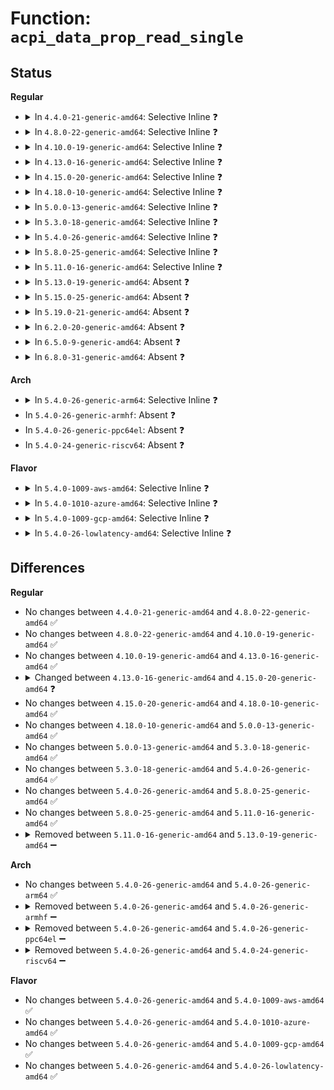 # Function: <code>acpi_data_prop_read_single</code>

## Status
<b>Regular</b>
<ul>
<li>
<details>
<summary>In <code>4.4.0-21-generic-amd64</code>: Selective Inline ❓</summary>

```c
int acpi_data_prop_read_single(struct acpi_device_data * data, const char * propname, enum dev_prop_type proptype, void * val)
```

```json
{
  "name": "acpi_data_prop_read_single",
  "collision_type": "Unique Static",
  "inline_type": "Selective",
  "funcs": [
    {
      "addr": 18446744071583605958,
      "name": "acpi_data_prop_read_single",
      "external": false,
      "loc": "drivers/acpi/property.c:589",
      "file": "drivers/acpi/property.c",
      "inline": "not declared, inlined",
      "caller_inline": [],
      "caller_func": [
        "drivers/acpi/property.c:acpi_data_prop_read",
        "drivers/acpi/property.c:acpi_dev_prop_read_single"
      ]
    }
  ],
  "symbols": [
    {
      "addr": 18446744071583605958,
      "name": "acpi_data_prop_read_single",
      "section": ".text",
      "bind": "STB_LOCAL",
      "size": 220
    }
  ]
}
```
</details>
</li>
<li>
<details>
<summary>In <code>4.8.0-22-generic-amd64</code>: Selective Inline ❓</summary>

```c
int acpi_data_prop_read_single(struct acpi_device_data * data, const char * propname, enum dev_prop_type proptype, void * val)
```

```json
{
  "name": "acpi_data_prop_read_single",
  "collision_type": "Unique Static",
  "inline_type": "Selective",
  "funcs": [
    {
      "addr": 18446744071583929030,
      "name": "acpi_data_prop_read_single",
      "external": false,
      "loc": "drivers/acpi/property.c:589",
      "file": "drivers/acpi/property.c",
      "inline": "not declared, inlined",
      "caller_inline": [],
      "caller_func": [
        "drivers/acpi/property.c:acpi_data_prop_read",
        "drivers/acpi/property.c:acpi_dev_prop_read_single"
      ]
    }
  ],
  "symbols": [
    {
      "addr": 18446744071583929030,
      "name": "acpi_data_prop_read_single",
      "section": ".text",
      "bind": "STB_LOCAL",
      "size": 220
    }
  ]
}
```
</details>
</li>
<li>
<details>
<summary>In <code>4.10.0-19-generic-amd64</code>: Selective Inline ❓</summary>

```c
int acpi_data_prop_read_single(struct acpi_device_data * data, const char * propname, enum dev_prop_type proptype, void * val)
```

```json
{
  "name": "acpi_data_prop_read_single",
  "collision_type": "Unique Static",
  "inline_type": "Selective",
  "funcs": [
    {
      "addr": 18446744071584070225,
      "name": "acpi_data_prop_read_single",
      "external": false,
      "loc": "drivers/acpi/property.c:661",
      "file": "drivers/acpi/property.c",
      "inline": "not declared, inlined",
      "caller_inline": [],
      "caller_func": [
        "drivers/acpi/property.c:acpi_data_prop_read",
        "drivers/acpi/property.c:acpi_dev_prop_read_single"
      ]
    }
  ],
  "symbols": [
    {
      "addr": 18446744071584070225,
      "name": "acpi_data_prop_read_single",
      "section": ".text",
      "bind": "STB_LOCAL",
      "size": 220
    }
  ]
}
```
</details>
</li>
<li>
<details>
<summary>In <code>4.13.0-16-generic-amd64</code>: Selective Inline ❓</summary>

```c
int acpi_data_prop_read_single(struct acpi_device_data * data, const char * propname, enum dev_prop_type proptype, void * val)
```

```json
{
  "name": "acpi_data_prop_read_single",
  "collision_type": "Unique Static",
  "inline_type": "Selective",
  "funcs": [
    {
      "addr": 18446744071584134944,
      "name": "acpi_data_prop_read_single",
      "external": false,
      "loc": "drivers/acpi/property.c:677",
      "file": "drivers/acpi/property.c",
      "inline": "not declared, inlined",
      "caller_inline": [],
      "caller_func": [
        "drivers/acpi/property.c:acpi_dev_prop_read_single"
      ]
    }
  ],
  "symbols": [
    {
      "addr": 18446744071584134944,
      "name": "acpi_data_prop_read_single",
      "section": ".text",
      "bind": "STB_LOCAL",
      "size": 232
    }
  ]
}
```
</details>
</li>
<li>
<details>
<summary>In <code>4.15.0-20-generic-amd64</code>: Selective Inline ❓</summary>

```c
int acpi_data_prop_read_single(const struct acpi_device_data * data, const char * propname, enum dev_prop_type proptype, void * val)
```

```json
{
  "name": "acpi_data_prop_read_single",
  "collision_type": "Unique Static",
  "inline_type": "Selective",
  "funcs": [
    {
      "addr": 18446744071584409120,
      "name": "acpi_data_prop_read_single",
      "external": false,
      "loc": "drivers/acpi/property.c:684",
      "file": "drivers/acpi/property.c",
      "inline": "not declared, inlined",
      "caller_inline": [],
      "caller_func": [
        "drivers/acpi/property.c:acpi_dev_prop_read_single"
      ]
    }
  ],
  "symbols": [
    {
      "addr": 18446744071584409120,
      "name": "acpi_data_prop_read_single",
      "section": ".text",
      "bind": "STB_LOCAL",
      "size": 232
    }
  ]
}
```
</details>
</li>
<li>
<details>
<summary>In <code>4.18.0-10-generic-amd64</code>: Selective Inline ❓</summary>

```c
int acpi_data_prop_read_single(const struct acpi_device_data * data, const char * propname, enum dev_prop_type proptype, void * val)
```

```json
{
  "name": "acpi_data_prop_read_single",
  "collision_type": "Unique Static",
  "inline_type": "Selective",
  "funcs": [
    {
      "addr": 18446744071584631536,
      "name": "acpi_data_prop_read_single",
      "external": false,
      "loc": "drivers/acpi/property.c:684",
      "file": "drivers/acpi/property.c",
      "inline": "not declared, inlined",
      "caller_inline": [],
      "caller_func": [
        "drivers/acpi/property.c:acpi_data_prop_read",
        "drivers/acpi/property.c:acpi_dev_prop_read_single"
      ]
    }
  ],
  "symbols": [
    {
      "addr": 18446744071584631536,
      "name": "acpi_data_prop_read_single",
      "section": ".text",
      "bind": "STB_LOCAL",
      "size": 246
    }
  ]
}
```
</details>
</li>
<li>
<details>
<summary>In <code>5.0.0-13-generic-amd64</code>: Selective Inline ❓</summary>

```c
int acpi_data_prop_read_single(const struct acpi_device_data * data, const char * propname, enum dev_prop_type proptype, void * val)
```

```json
{
  "name": "acpi_data_prop_read_single",
  "collision_type": "Unique Static",
  "inline_type": "Selective",
  "funcs": [
    {
      "addr": 18446744071584731296,
      "name": "acpi_data_prop_read_single",
      "external": false,
      "loc": "drivers/acpi/property.c:772",
      "file": "drivers/acpi/property.c",
      "inline": "not declared, inlined",
      "caller_inline": [],
      "caller_func": [
        "drivers/acpi/property.c:acpi_data_prop_read",
        "drivers/acpi/property.c:acpi_dev_prop_read_single"
      ]
    }
  ],
  "symbols": [
    {
      "addr": 18446744071584731296,
      "name": "acpi_data_prop_read_single",
      "section": ".text",
      "bind": "STB_LOCAL",
      "size": 246
    }
  ]
}
```
</details>
</li>
<li>
<details>
<summary>In <code>5.3.0-18-generic-amd64</code>: Selective Inline ❓</summary>

```c
int acpi_data_prop_read_single(const struct acpi_device_data * data, const char * propname, enum dev_prop_type proptype, void * val)
```

```json
{
  "name": "acpi_data_prop_read_single",
  "collision_type": "Unique Static",
  "inline_type": "Selective",
  "funcs": [
    {
      "addr": 18446744071584933824,
      "name": "acpi_data_prop_read_single",
      "external": false,
      "loc": "drivers/acpi/property.c:790",
      "file": "drivers/acpi/property.c",
      "inline": "not declared, inlined",
      "caller_inline": [],
      "caller_func": [
        "drivers/acpi/property.c:acpi_data_prop_read",
        "drivers/acpi/property.c:acpi_dev_prop_read_single"
      ]
    }
  ],
  "symbols": [
    {
      "addr": 18446744071584933824,
      "name": "acpi_data_prop_read_single",
      "section": ".text",
      "bind": "STB_LOCAL",
      "size": 245
    }
  ]
}
```
</details>
</li>
<li>
<details>
<summary>In <code>5.4.0-26-generic-amd64</code>: Selective Inline ❓</summary>

```c
int acpi_data_prop_read_single(const struct acpi_device_data * data, const char * propname, enum dev_prop_type proptype, void * val)
```

```json
{
  "name": "acpi_data_prop_read_single",
  "collision_type": "Unique Static",
  "inline_type": "Selective",
  "funcs": [
    {
      "addr": 18446744071585069632,
      "name": "acpi_data_prop_read_single",
      "external": false,
      "loc": "drivers/acpi/property.c:790",
      "file": "drivers/acpi/property.c",
      "inline": "not declared, inlined",
      "caller_inline": [],
      "caller_func": [
        "drivers/acpi/property.c:acpi_data_prop_read",
        "drivers/acpi/property.c:acpi_dev_prop_read_single"
      ]
    }
  ],
  "symbols": [
    {
      "addr": 18446744071585069632,
      "name": "acpi_data_prop_read_single",
      "section": ".text",
      "bind": "STB_LOCAL",
      "size": 245
    }
  ]
}
```
</details>
</li>
<li>
<details>
<summary>In <code>5.8.0-25-generic-amd64</code>: Selective Inline ❓</summary>

```c
int acpi_data_prop_read_single(const struct acpi_device_data * data, const char * propname, enum dev_prop_type proptype, void * val)
```

```json
{
  "name": "acpi_data_prop_read_single",
  "collision_type": "Unique Static",
  "inline_type": "Selective",
  "funcs": [
    {
      "addr": 18446744071585774848,
      "name": "acpi_data_prop_read_single",
      "external": false,
      "loc": "drivers/acpi/property.c:790",
      "file": "drivers/acpi/property.c",
      "inline": "not declared, inlined",
      "caller_inline": [],
      "caller_func": [
        "drivers/acpi/property.c:acpi_data_prop_read",
        "drivers/acpi/property.c:acpi_dev_prop_read_single"
      ]
    }
  ],
  "symbols": [
    {
      "addr": 18446744071585774848,
      "name": "acpi_data_prop_read_single",
      "section": ".text",
      "bind": "STB_LOCAL",
      "size": 245
    }
  ]
}
```
</details>
</li>
<li>
<details>
<summary>In <code>5.11.0-16-generic-amd64</code>: Selective Inline ❓</summary>

```c
int acpi_data_prop_read_single(const struct acpi_device_data * data, const char * propname, enum dev_prop_type proptype, void * val)
```

```json
{
  "name": "acpi_data_prop_read_single",
  "collision_type": "Unique Static",
  "inline_type": "Selective",
  "funcs": [
    {
      "addr": 18446744071585893152,
      "name": "acpi_data_prop_read_single",
      "external": false,
      "loc": "drivers/acpi/property.c:783",
      "file": "drivers/acpi/property.c",
      "inline": "not declared, inlined",
      "caller_inline": [],
      "caller_func": [
        "drivers/acpi/property.c:acpi_data_prop_read",
        "drivers/acpi/property.c:acpi_dev_prop_read_single"
      ]
    }
  ],
  "symbols": [
    {
      "addr": 18446744071585893152,
      "name": "acpi_data_prop_read_single",
      "section": ".text",
      "bind": "STB_LOCAL",
      "size": 281
    }
  ]
}
```
</details>
</li>
<li>
<details>
<summary>In <code>5.13.0-19-generic-amd64</code>: Absent ❓</summary>

```json
{
  "name": "acpi_data_prop_read_single",
  "collision_type": "Unique Static",
  "inline_type": "Full",
  "funcs": [
    {
      "addr": 18446744071585770404,
      "name": "acpi_data_prop_read_single",
      "external": false,
      "loc": "drivers/acpi/property.c:783",
      "file": "drivers/acpi/property.c",
      "inline": "not declared, inlined",
      "caller_inline": [
        "drivers/acpi/property.c:acpi_data_prop_read"
      ],
      "caller_func": []
    }
  ],
  "symbols": []
}
```
</details>
</li>
<li>
<details>
<summary>In <code>5.15.0-25-generic-amd64</code>: Absent ❓</summary>

```json
{
  "name": "acpi_data_prop_read_single",
  "collision_type": "Unique Static",
  "inline_type": "Full",
  "funcs": [
    {
      "addr": 18446744071586253316,
      "name": "acpi_data_prop_read_single",
      "external": false,
      "loc": "drivers/acpi/property.c:783",
      "file": "drivers/acpi/property.c",
      "inline": "not declared, inlined",
      "caller_inline": [
        "drivers/acpi/property.c:acpi_data_prop_read"
      ],
      "caller_func": []
    }
  ],
  "symbols": []
}
```
</details>
</li>
<li>
<details>
<summary>In <code>5.19.0-21-generic-amd64</code>: Absent ❓</summary>

```json
{
  "name": "acpi_data_prop_read_single",
  "collision_type": "Unique Static",
  "inline_type": "Full",
  "funcs": [
    {
      "addr": 18446744071587493970,
      "name": "acpi_data_prop_read_single",
      "external": false,
      "loc": "drivers/acpi/property.c:794",
      "file": "drivers/acpi/property.c",
      "inline": "not declared, inlined",
      "caller_inline": [
        "drivers/acpi/property.c:acpi_data_prop_read"
      ],
      "caller_func": []
    }
  ],
  "symbols": []
}
```
</details>
</li>
<li>
<details>
<summary>In <code>6.2.0-20-generic-amd64</code>: Absent ❓</summary>

```json
{
  "name": "acpi_data_prop_read_single",
  "collision_type": "Unique Static",
  "inline_type": "Full",
  "funcs": [
    {
      "addr": 18446744071588760406,
      "name": "acpi_data_prop_read_single",
      "external": false,
      "loc": "drivers/acpi/property.c:969",
      "file": "drivers/acpi/property.c",
      "inline": "not declared, inlined",
      "caller_inline": [
        "drivers/acpi/property.c:acpi_data_prop_read"
      ],
      "caller_func": []
    }
  ],
  "symbols": []
}
```
</details>
</li>
<li>
<details>
<summary>In <code>6.5.0-9-generic-amd64</code>: Absent ❓</summary>

```json
{
  "name": "acpi_data_prop_read_single",
  "collision_type": "Unique Static",
  "inline_type": "Full",
  "funcs": [
    {
      "addr": 18446744071589049215,
      "name": "acpi_data_prop_read_single",
      "external": false,
      "loc": "drivers/acpi/property.c:969",
      "file": "drivers/acpi/property.c",
      "inline": "not declared, inlined",
      "caller_inline": [
        "drivers/acpi/property.c:acpi_data_prop_read"
      ],
      "caller_func": []
    }
  ],
  "symbols": []
}
```
</details>
</li>
<li>
<details>
<summary>In <code>6.8.0-31-generic-amd64</code>: Absent ❓</summary>

```json
{
  "name": "acpi_data_prop_read_single",
  "collision_type": "Unique Static",
  "inline_type": "Full",
  "funcs": [
    {
      "addr": 18446744071589354410,
      "name": "acpi_data_prop_read_single",
      "external": false,
      "loc": "drivers/acpi/property.c:1036",
      "file": "drivers/acpi/property.c",
      "inline": "not declared, inlined",
      "caller_inline": [
        "drivers/acpi/property.c:acpi_data_prop_read"
      ],
      "caller_func": []
    }
  ],
  "symbols": []
}
```
</details>
</li>
</ul>
<b>Arch</b>
<ul>
<li>
<details>
<summary>In <code>5.4.0-26-generic-arm64</code>: Selective Inline ❓</summary>

```c
int acpi_data_prop_read_single(const struct acpi_device_data * data, const char * propname, enum dev_prop_type proptype, void * val)
```

```json
{
  "name": "acpi_data_prop_read_single",
  "collision_type": "Unique Static",
  "inline_type": "Selective",
  "funcs": [
    {
      "addr": 18446603336497473704,
      "name": "acpi_data_prop_read_single",
      "external": false,
      "loc": "drivers/acpi/property.c:790",
      "file": "drivers/acpi/property.c",
      "inline": "not declared, inlined",
      "caller_inline": [],
      "caller_func": [
        "drivers/acpi/property.c:acpi_data_prop_read",
        "drivers/acpi/property.c:acpi_dev_prop_read_single"
      ]
    }
  ],
  "symbols": [
    {
      "addr": 18446603336497473704,
      "name": "acpi_data_prop_read_single",
      "section": ".text",
      "bind": "STB_LOCAL",
      "size": 292
    }
  ]
}
```
</details>
</li>
<li>
In <code>5.4.0-26-generic-armhf</code>: Absent ❓
</li>
<li>
In <code>5.4.0-26-generic-ppc64el</code>: Absent ❓
</li>
<li>
In <code>5.4.0-24-generic-riscv64</code>: Absent ❓
</li>
</ul>
<b>Flavor</b>
<ul>
<li>
<details>
<summary>In <code>5.4.0-1009-aws-amd64</code>: Selective Inline ❓</summary>

```c
int acpi_data_prop_read_single(const struct acpi_device_data * data, const char * propname, enum dev_prop_type proptype, void * val)
```

```json
{
  "name": "acpi_data_prop_read_single",
  "collision_type": "Unique Static",
  "inline_type": "Selective",
  "funcs": [
    {
      "addr": 18446744071584999120,
      "name": "acpi_data_prop_read_single",
      "external": false,
      "loc": "drivers/acpi/property.c:790",
      "file": "drivers/acpi/property.c",
      "inline": "not declared, inlined",
      "caller_inline": [],
      "caller_func": [
        "drivers/acpi/property.c:acpi_data_prop_read",
        "drivers/acpi/property.c:acpi_dev_prop_read_single"
      ]
    }
  ],
  "symbols": [
    {
      "addr": 18446744071584999120,
      "name": "acpi_data_prop_read_single",
      "section": ".text",
      "bind": "STB_LOCAL",
      "size": 245
    }
  ]
}
```
</details>
</li>
<li>
<details>
<summary>In <code>5.4.0-1010-azure-amd64</code>: Selective Inline ❓</summary>

```c
int acpi_data_prop_read_single(const struct acpi_device_data * data, const char * propname, enum dev_prop_type proptype, void * val)
```

```json
{
  "name": "acpi_data_prop_read_single",
  "collision_type": "Unique Static",
  "inline_type": "Selective",
  "funcs": [
    {
      "addr": 18446744071584914704,
      "name": "acpi_data_prop_read_single",
      "external": false,
      "loc": "drivers/acpi/property.c:790",
      "file": "drivers/acpi/property.c",
      "inline": "not declared, inlined",
      "caller_inline": [],
      "caller_func": [
        "drivers/acpi/property.c:acpi_data_prop_read",
        "drivers/acpi/property.c:acpi_dev_prop_read_single"
      ]
    }
  ],
  "symbols": [
    {
      "addr": 18446744071584914704,
      "name": "acpi_data_prop_read_single",
      "section": ".text",
      "bind": "STB_LOCAL",
      "size": 245
    }
  ]
}
```
</details>
</li>
<li>
<details>
<summary>In <code>5.4.0-1009-gcp-amd64</code>: Selective Inline ❓</summary>

```c
int acpi_data_prop_read_single(const struct acpi_device_data * data, const char * propname, enum dev_prop_type proptype, void * val)
```

```json
{
  "name": "acpi_data_prop_read_single",
  "collision_type": "Unique Static",
  "inline_type": "Selective",
  "funcs": [
    {
      "addr": 18446744071585021216,
      "name": "acpi_data_prop_read_single",
      "external": false,
      "loc": "drivers/acpi/property.c:790",
      "file": "drivers/acpi/property.c",
      "inline": "not declared, inlined",
      "caller_inline": [],
      "caller_func": [
        "drivers/acpi/property.c:acpi_data_prop_read",
        "drivers/acpi/property.c:acpi_dev_prop_read_single"
      ]
    }
  ],
  "symbols": [
    {
      "addr": 18446744071585021216,
      "name": "acpi_data_prop_read_single",
      "section": ".text",
      "bind": "STB_LOCAL",
      "size": 245
    }
  ]
}
```
</details>
</li>
<li>
<details>
<summary>In <code>5.4.0-26-lowlatency-amd64</code>: Selective Inline ❓</summary>

```c
int acpi_data_prop_read_single(const struct acpi_device_data * data, const char * propname, enum dev_prop_type proptype, void * val)
```

```json
{
  "name": "acpi_data_prop_read_single",
  "collision_type": "Unique Static",
  "inline_type": "Selective",
  "funcs": [
    {
      "addr": 18446744071585127392,
      "name": "acpi_data_prop_read_single",
      "external": false,
      "loc": "drivers/acpi/property.c:790",
      "file": "drivers/acpi/property.c",
      "inline": "not declared, inlined",
      "caller_inline": [],
      "caller_func": [
        "drivers/acpi/property.c:acpi_data_prop_read",
        "drivers/acpi/property.c:acpi_dev_prop_read_single"
      ]
    }
  ],
  "symbols": [
    {
      "addr": 18446744071585127392,
      "name": "acpi_data_prop_read_single",
      "section": ".text",
      "bind": "STB_LOCAL",
      "size": 245
    }
  ]
}
```
</details>
</li>
</ul>

## Differences
<b>Regular</b>
<ul>
<li>
No changes between <code>4.4.0-21-generic-amd64</code> and <code>4.8.0-22-generic-amd64</code> ✅
</li>
<li>
No changes between <code>4.8.0-22-generic-amd64</code> and <code>4.10.0-19-generic-amd64</code> ✅
</li>
<li>
No changes between <code>4.10.0-19-generic-amd64</code> and <code>4.13.0-16-generic-amd64</code> ✅
</li>
<li>
<details>
<summary>Changed between <code>4.13.0-16-generic-amd64</code> and <code>4.15.0-20-generic-amd64</code> ❓</summary>
<ul>
<li>
<b>Param type changed. </b>
<code>struct acpi_device_data * data</code> ➡️ <code>const struct acpi_device_data * data</code>
</li>
</ul>
</details>
</li>
<li>
No changes between <code>4.15.0-20-generic-amd64</code> and <code>4.18.0-10-generic-amd64</code> ✅
</li>
<li>
No changes between <code>4.18.0-10-generic-amd64</code> and <code>5.0.0-13-generic-amd64</code> ✅
</li>
<li>
No changes between <code>5.0.0-13-generic-amd64</code> and <code>5.3.0-18-generic-amd64</code> ✅
</li>
<li>
No changes between <code>5.3.0-18-generic-amd64</code> and <code>5.4.0-26-generic-amd64</code> ✅
</li>
<li>
No changes between <code>5.4.0-26-generic-amd64</code> and <code>5.8.0-25-generic-amd64</code> ✅
</li>
<li>
No changes between <code>5.8.0-25-generic-amd64</code> and <code>5.11.0-16-generic-amd64</code> ✅
</li>
<li>
<details>
<summary>Removed between <code>5.11.0-16-generic-amd64</code> and <code>5.13.0-19-generic-amd64</code> ➖</summary>

```c
int acpi_data_prop_read_single(const struct acpi_device_data * data, const char * propname, enum dev_prop_type proptype, void * val)
```
</details>
</li>
</ul>
<b>Arch</b>
<ul>
<li>
No changes between <code>5.4.0-26-generic-amd64</code> and <code>5.4.0-26-generic-arm64</code> ✅
</li>
<li>
<details>
<summary>Removed between <code>5.4.0-26-generic-amd64</code> and <code>5.4.0-26-generic-armhf</code> ➖</summary>

```c
int acpi_data_prop_read_single(const struct acpi_device_data * data, const char * propname, enum dev_prop_type proptype, void * val)
```
</details>
</li>
<li>
<details>
<summary>Removed between <code>5.4.0-26-generic-amd64</code> and <code>5.4.0-26-generic-ppc64el</code> ➖</summary>

```c
int acpi_data_prop_read_single(const struct acpi_device_data * data, const char * propname, enum dev_prop_type proptype, void * val)
```
</details>
</li>
<li>
<details>
<summary>Removed between <code>5.4.0-26-generic-amd64</code> and <code>5.4.0-24-generic-riscv64</code> ➖</summary>

```c
int acpi_data_prop_read_single(const struct acpi_device_data * data, const char * propname, enum dev_prop_type proptype, void * val)
```
</details>
</li>
</ul>
<b>Flavor</b>
<ul>
<li>
No changes between <code>5.4.0-26-generic-amd64</code> and <code>5.4.0-1009-aws-amd64</code> ✅
</li>
<li>
No changes between <code>5.4.0-26-generic-amd64</code> and <code>5.4.0-1010-azure-amd64</code> ✅
</li>
<li>
No changes between <code>5.4.0-26-generic-amd64</code> and <code>5.4.0-1009-gcp-amd64</code> ✅
</li>
<li>
No changes between <code>5.4.0-26-generic-amd64</code> and <code>5.4.0-26-lowlatency-amd64</code> ✅
</li>
</ul>
